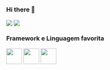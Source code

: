### Hi there 👋

<a href="https://github.com/anuraghazra/github-readme-stats">
  <img height:"180em" align="center" src="https://github-readme-stats.vercel.app/api?username=anuraghazra&show_icons=true&theme=dark" /></a>
<a href="https://github.com/anuraghazra/convoychat">
  <img height:"180em" align="center" src="https://github-readme-stats.vercel.app/api/top-langs/?username=anuraghazra&layout=compact&theme=dark" /></a>
  
  
### Framework e Linguagem favorita

<div>  
   
<img align="center" style="height:3em;" src="https://cdn.jsdelivr.net/gh/devicons/devicon/icons/laravel/laravel-plain-wordmark.svg" />
<img align="center" style="height:3em;" src="https://cdn.jsdelivr.net/gh/devicons/devicon/icons/php/php-original.svg" />
<img align="center" style="height:3em;: 2em" src="https://cdn.jsdelivr.net/gh/devicons/devicon/icons/docker/docker-original-wordmark.svg" />


</div>          
          
